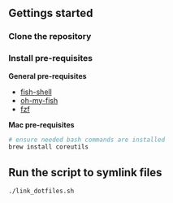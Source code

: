 
## Gettings started



### Clone the repository

### Install pre-requisites

**General pre-requisites**

* [fish-shell](https://fishshell.com/)
* [oh-my-fish](https://github.com/oh-my-fish/oh-my-fish)
* [fzf](https://github.com/junegunn/fzf)

**Mac pre-requisites**

```bash
# ensure needed bash commands are installed
brew install coreutils
```

## Run the script to symlink files

```shell
./link_dotfiles.sh
```

